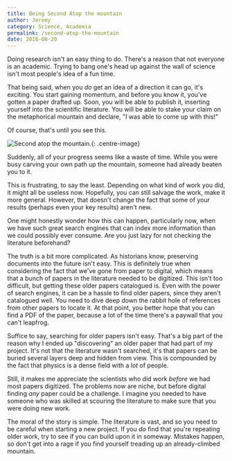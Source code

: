 ```yaml
---
title: Being Second Atop the mountain
author: Jeremy
category: Science, Academia
permalink: /second-atop-the-mountain
date: 2018-08-20
---
```


Doing research isn't an easy thing to do. There's a reason that not everyone is an academic. Trying to bang one's head up against the wall of science isn't most people's idea of a fun time.

That being said, when you *do* get an idea of a direction it can go, it's exciting. You start gaining momentum, and before you know it, you've gotten a paper drafted up. Soon, you will be able to publish it, inserting yourself into the scientific literature. You will be able to stake your claim on the metaphorical mountain and declare, "*I* was able to come up with this!"

Of course, that's until you see this.

![Second atop the mountain.](https://res.cloudinary.com/dh3hm8pb7/image/upload/c_scale,q_auto:best,w_600/v1532817396/UpTheMountain.png){: .centre-image}

Suddenly, all of your progress seems like a waste of time. While you were busy carving your own path up the mountain, someone had already beaten you to it.

This is frustrating, to say the least. Depending on what kind of work you did, it might all be useless now. Hopefully, you can still salvage the work, make it more general. However, that doesn't change the fact that some of your results (perhaps even your key results) aren't new.

One might honestly wonder how this can happen, particularly now, when we have such great search engines that can index more information than we could possibly ever consume. Are you just lazy for not checking the literature beforehand?

The truth is a bit more complicated. As historians know, preserving documents into the future isn't easy. This is definitely true when considering the fact that we've gone from paper to digital, which means that a bunch of papers in the literature needed to be digitized. This isn't too difficult, but getting these older papers catalogued is. Even with the power of search engines, it can be a hassle to find older papers, since they aren't catalogued well. You need to dive deep down the rabbit hole of references from other papers to locate it. At that point, you better hope that you can find a PDF of the paper, because a lot of the time there's a paywall that you can't leapfrog.

Suffice to say, searching for older papers isn't easy. That's a big part of the reason why I ended up "discovering" an older paper that had part of my project. It's not that the literature wasn't searched, it's that papers can be buried several layers deep and hidden from view. This is compounded by the fact that physics is a dense field with a *lot* of people.

Still, it makes me appreciate the scientists who did work *before* we had most papers digitized. The problems now are niche, but before digital finding *any* paper could be a challenge. I imagine you needed to have someone who was skilled at scouring the literature to make sure that you were doing new work.

The moral of the story is simple. The literature is vast, and so you need to be careful when starting a new project. If you *do* find that you're repeating older work, try to see if you can build upon it in someway. Mistakes happen, so don't get into a rage if you find yourself treading up an already-climbed mountain.

